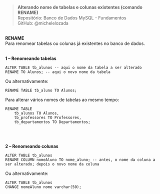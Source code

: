 > **Alterando nome de tabelas e colunas existentes (comando RENAME)**  
> Repositório: Banco de Dados MySQL - Fundamentos  
> GitHub: @michelelozada
&nbsp;
     
&nbsp;  
**RENAME**  
Para renomear tabelas ou colunas já existentes no banco de dados.
&nbsp;
     
&nbsp;   
**1 – Renomeando tabelas**  
```mysql
ALTER TABLE tb_alunos -- aqui o nome da tabela a ser alterado
RENAME TO Alunos; -- aqui o novo nome da tabela  
```
Ou alternativamente:
```mysql
RENAME TABLE tb_aluno TO Alunos;
```
Para alterar vários nomes de tabelas ao mesmo tempo:
```mysql
RENAME TABLE 
	tb_alunos TO Alunos, 
	tb_professores TO Professores, 
	tb_departamentos TO Departamentos; 
```
&nbsp;
     
&nbsp;  
**2 – Renomeando colunas**  
```mysql
ALTER TABLE tb_alunos 
RENAME COLUMN nomeAluno TO nome_aluno; -- antes, o nome da coluna a ser alterado; depois o novo nome da coluna
```
Ou alternativamente:
```mysql 
ALTER TABLE tb_alunos
CHANGE nomeAluno nome varchar(50);
```
